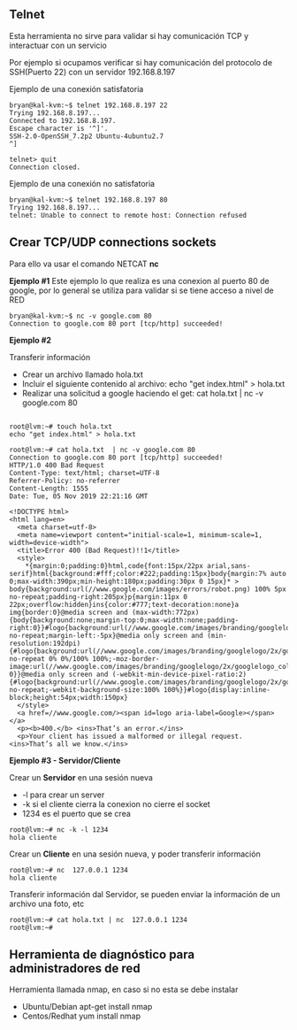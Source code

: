## Telnet 

Esta herramienta no sirve para validar si hay comunicación TCP y interactuar con un servicio

Por ejemplo si ocupamos verificar si hay comunicación del protocolo de SSH(Puerto 22) con un servidor 192.168.8.197

Ejemplo de una conexión satisfatoria

```
bryan@kal-kvm:~$ telnet 192.168.8.197 22
Trying 192.168.8.197...
Connected to 192.168.8.197.
Escape character is '^]'.
SSH-2.0-OpenSSH_7.2p2 Ubuntu-4ubuntu2.7
^]

telnet> quit
Connection closed.

```
Ejemplo de una conexión no satisfatoria

```
bryan@kal-kvm:~$ telnet 192.168.8.197 80
Trying 192.168.8.197...
telnet: Unable to connect to remote host: Connection refused

```

## Crear TCP/UDP connections sockets

Para ello va usar el comando NETCAT **nc**

**Ejemplo #1**
Este ejemplo lo que realiza es una conexion al puerto 80 de google, por lo general se utiliza para validar si se tiene acceso a nivel de RED

```
bryan@kal-kvm:~$ nc -v google.com 80
Connection to google.com 80 port [tcp/http] succeeded!
```
**Ejemplo #2**

Transferir información 

* []() Crear un archivo llamado hola.txt
* []() Incluir el siguiente contenido al archivo: echo "get index.html" > hola.txt 
* []() Realizar una solicitud a google haciendo el get: cat hola.txt  | nc -v google.com 80

```

root@lvm:~# touch hola.txt 
echo "get index.html" > hola.txt

root@lvm:~# cat hola.txt  | nc -v google.com 80
Connection to google.com 80 port [tcp/http] succeeded!
HTTP/1.0 400 Bad Request
Content-Type: text/html; charset=UTF-8
Referrer-Policy: no-referrer
Content-Length: 1555
Date: Tue, 05 Nov 2019 22:21:16 GMT

<!DOCTYPE html>
<html lang=en>
  <meta charset=utf-8>
  <meta name=viewport content="initial-scale=1, minimum-scale=1, width=device-width">
  <title>Error 400 (Bad Request)!!1</title>
  <style>
    *{margin:0;padding:0}html,code{font:15px/22px arial,sans-serif}html{background:#fff;color:#222;padding:15px}body{margin:7% auto 0;max-width:390px;min-height:180px;padding:30px 0 15px}* > body{background:url(//www.google.com/images/errors/robot.png) 100% 5px no-repeat;padding-right:205px}p{margin:11px 0 22px;overflow:hidden}ins{color:#777;text-decoration:none}a img{border:0}@media screen and (max-width:772px){body{background:none;margin-top:0;max-width:none;padding-right:0}}#logo{background:url(//www.google.com/images/branding/googlelogo/1x/googlelogo_color_150x54dp.png) no-repeat;margin-left:-5px}@media only screen and (min-resolution:192dpi){#logo{background:url(//www.google.com/images/branding/googlelogo/2x/googlelogo_color_150x54dp.png) no-repeat 0% 0%/100% 100%;-moz-border-image:url(//www.google.com/images/branding/googlelogo/2x/googlelogo_color_150x54dp.png) 0}}@media only screen and (-webkit-min-device-pixel-ratio:2){#logo{background:url(//www.google.com/images/branding/googlelogo/2x/googlelogo_color_150x54dp.png) no-repeat;-webkit-background-size:100% 100%}}#logo{display:inline-block;height:54px;width:150px}
  </style>
  <a href=//www.google.com/><span id=logo aria-label=Google></span></a>
  <p><b>400.</b> <ins>That’s an error.</ins>
  <p>Your client has issued a malformed or illegal request.  <ins>That’s all we know.</ins>

```

**Ejemplo #3 -  Servidor/Cliente**

Crear un **Servidor** en una sesión nueva

* []() -l para crear un server
* []() -k si el cliente cierra la conexion no cierre el socket
* []() 1234 es el puerto que se crea 

```
root@lvm:~# nc -k -l 1234
hola cliente 

```

Crear un **Cliente** en una sesión nueva, y poder transferir información
```
root@lvm:~# nc  127.0.0.1 1234
hola cliente

```
Transferir información dal Servidor, se pueden enviar la información de un archivo una foto, etc

```
root@lvm:~# cat hola.txt | nc  127.0.0.1 1234
root@lvm:~# 

```

## Herramienta de diagnóstico para administradores de red 

Herramienta llamada nmap, en caso si no esta se debe instalar

* []() Ubuntu/Debian apt-get install nmap 
* []() Centos/Redhat yum install nmap





